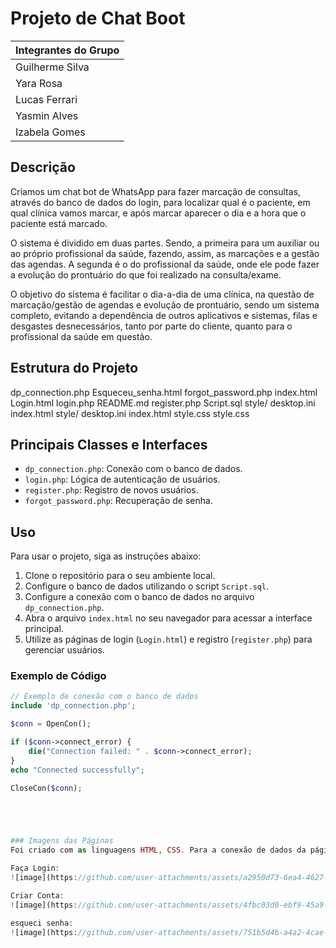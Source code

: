 # Projeto de Chat Boot

| Integrantes do Grupo |
| -------------------- |
| Guilherme Silva      |
| Yara Rosa           |
| Lucas Ferrari       |
| Yasmin Alves        |
| Izabela Gomes       |

## Descrição
Criamos um chat bot de WhatsApp para fazer marcação de consultas, através do banco de dados do login, para localizar qual é o paciente, em qual clínica vamos marcar, e após marcar aparecer o dia e a hora que o paciente está marcado.

O sistema é dividido em duas partes. Sendo, a primeira para um auxiliar ou ao próprio profissional da saúde, fazendo, assim, as marcações e a gestão das agendas. A segunda é o do profissional da saúde, onde ele pode fazer a evolução do prontuário do que foi realizado na consulta/exame.

O objetivo do sistema é facilitar o dia-a-dia de uma clínica, na questão de marcação/gestão de agendas e evolução de prontuário, sendo um sistema completo, evitando a dependência de outros aplicativos e sistemas, filas e desgastes desnecessários, tanto por parte do cliente, quanto para o profissional da saúde em questão.

## Estrutura do Projeto
dp_connection.php 
Esqueceu_senha.html 
forgot_password.php 
index.html Login.html 
login.php 
README.md 
register.php 
Script.sql 
style/ desktop.ini index.html style/ desktop.ini index.html style.css style.css



## Principais Classes e Interfaces
- `dp_connection.php`: Conexão com o banco de dados.
- `login.php`: Lógica de autenticação de usuários.
- `register.php`: Registro de novos usuários.
- `forgot_password.php`: Recuperação de senha.

## Uso
Para usar o projeto, siga as instruções abaixo:

1. Clone o repositório para o seu ambiente local.
2. Configure o banco de dados utilizando o script `Script.sql`.
3. Configure a conexão com o banco de dados no arquivo `dp_connection.php`.
4. Abra o arquivo `index.html` no seu navegador para acessar a interface principal.
5. Utilize as páginas de login (`Login.html`) e registro (`register.php`) para gerenciar usuários.

### Exemplo de Código
```php
// Exemplo de conexão com o banco de dados
include 'dp_connection.php';

$conn = OpenCon();

if ($conn->connect_error) {
    die("Connection failed: " . $conn->connect_error);
}
echo "Connected successfully";

CloseCon($conn);





### Imagens das Páginas
Foi criado com as linguagens HTML, CSS. Para a conexão de dados da página, usamos MySQL para a criação do script e php.

Faça Login:
![image](https://github.com/user-attachments/assets/a2950d73-6ea4-4627-a598-449b9943945e)

Criar Conta:
![image](https://github.com/user-attachments/assets/4fbc03d0-ebf9-45a9-9a69-bcd8d74d7576)

esqueci senha:
![image](https://github.com/user-attachments/assets/751b5d4b-a4a2-4cae-a8b3-2c5f5f4ddee9)


